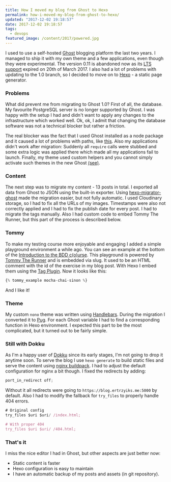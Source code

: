 ```yaml
---
title: How I moved my blog from Ghost to Hexo
permalink: how-i-moved-my-blog-from-ghost-to-hexo/
updated: "2017-12-02 19:18:57"
date: 2017-12-02 19:18:57
tags:
  - devops
featured_image: /content/2017/powered.jpg
---
```


I used to use a self-hosted [Ghost](https://ghost.org/) blogging platform the last two years. I managed to ship it with my own theme and a few applications, even though they were experimental. The version 0.11 is abandoned now as its [LTS support](https://dev.ghost.org/lts/) expired on 20th of March 2017. I also had a lot of problems with updating to the 1.0 branch, so I decided to move on to [Hexo](https://hexo.io/) - a static page generator.

<!-- more -->

### Problems

What did prevent me from migrating to Ghost 1.0? First of all, the database. My favourite PostgreSQL server is no longer supported by Ghost. I was happy with the setup I had and didn't want to apply any changes to the infrastructure which worked well. Ok, ok, I admit that changing the database software was not a technical blocker but rather a friction.

The real blocker was the fact that I used Ghost installed as a node package and it caused a lot of problems with paths, like [this](https://github.com/TryGhost/Ghost/issues/8754). Also my applications didn't work after migration: Suddenly all `require` calls were stubbed and some extra logic was applied there which made all my applications fail to launch. Finally, my theme used custom helpers and you cannot simply activate such themes in the new Ghost [(see)](https://github.com/TryGhost/gscan/pull/91).

### Content

The next step was to migrate my content - 13 posts in total. I exported all data from Ghost to JSON using the built-in exporter. Using [hexo-migrator-ghost](https://www.npmjs.com/package/hexo-migrator-ghost) made the migration easier, but not fully automatic. I used Cloudinary storage, so I had to fix all the URLs of my images.
Timestamps were also not correctly applied and I had to fix the publish date for every post. I had to migrate the tags manually. Also I had custom code to embed Tommy The Runner, but this part of the process is described below.

### Tommy

To make my testing course more enjoyable and engaging I added a simple playground environment a while ago. You can see an example at the bottom of the [Introduction to the BDD c(o)urse](/introduction-to-the-bdd-c-o-urse/). This playground is powered by [Tommy The Runner](https://github.com/tommy-the-runner/) and is embedded via slug. It used to be an HTML comment with the id of the exercise in my blog post. With Hexo I embed them using the [Tag Plugin](https://hexo.io/docs/tag-plugins.html). Now it looks like this:

```js
{% tommy_example mocha-chai-sinon %}
```

And I like it!

### Theme

My custom `nono` theme was written using [Handlebars](http://handlebarsjs.com/). During the migration I converted it to [Pug](https://pugjs.org/api/getting-started.html). For each Ghost variable I had to find a corresponding function in Hexo environment. I expected this part to be the most complicated, but it turned out to be fairly simple.

### Still with Dokku

As I'm a happy user of [Dokku](https://github.com/dokku/dokku) since its early stages, I'm not going to drop it anytime soon. To serve the blog I use `hexo generate` to build static files and serve the content using [nginx buildpack](https://github.com/dokku/buildpack-nginx). I had to adjust the default configuration for nginx a bit though. I fixed the redirects by adding:

```js
port_in_redirect off;
```

Without it all redirects were going to `https://blog.ertrzyiks.me:5000` by default. Also I had to modify the fallback for `try_files` to properly handle 404 errors.

```js
# Original config
try_files $uri $uri/ /index.html;

# With proper 404
try_files $uri $uri/ /404.html;
```

### That's it

I miss the nice editor I had in Ghost, but other aspects are just better now:

- Static content is faster
- Hexo configuration is easy to maintain
- I have an automatic backup of my posts and assets (in git repository).
